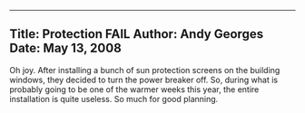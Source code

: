 -----
Title:  Protection FAIL
Author: Andy Georges
Date: May 13, 2008
-----







Oh joy. After installing a bunch of sun protection screens on the
building windows, they decided to turn the power breaker off. So, during
what is probably going to be one of the warmer weeks this year, the
entire installation is quite useless. So much for good planning.




